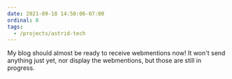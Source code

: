 ```yaml
---
date: 2021-09-18 14:50:06-07:00
ordinal: 0
tags:
  - /projects/astrid-tech
---
```


My blog should almost be ready to receive webmentions now! It won't send
anything just yet, nor display the webmentions, but those are still in progress.
